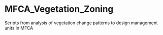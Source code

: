 # MFCA_Vegetation_Zoning
Scripts from analysis of vegetation change patterns to design management units in MFCA 
